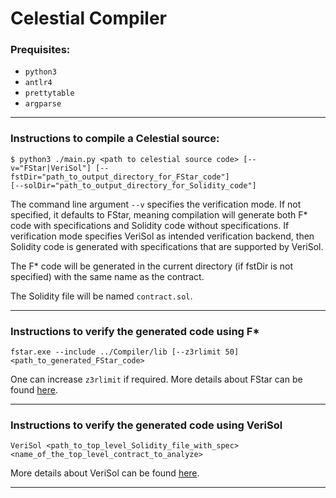 # Celestial Compiler

### Prequisites:
* `python3`
* `antlr4`
* `prettytable`
* `argparse`

---
### Instructions to compile a Celestial source:
```
$ python3 ./main.py <path to celestial source code> [--v="FStar|VeriSol"] [--fstDir="path_to_output_directory_for_FStar_code"]
[--solDir="path_to_output_directory_for_Solidity_code"] 
```

The command line argument ```--v``` specifies the verification mode. If not specified, it defaults to FStar, meaning compilation will generate both F\* code with specifications and Solidity code without specifications. If verification mode specifies VeriSol as intended verification backend, then Solidity code is generated with specifications that are supported by VeriSol. 

The F\* code will be generated in the current directory (if fstDir is not specified) with the same name as the contract.

The Solidity file will be named `contract.sol`.

---
### Instructions to verify the generated code using F\*
```
fstar.exe --include ../Compiler/lib [--z3rlimit 50] <path_to_generated_FStar_code>
```
One can increase ```z3rlimit``` if required. More details about FStar can be found [here](https://github.com/FStarLang/FStar).

---
### Instructions to verify the generated code using VeriSol
```
VeriSol <path_to_top_level_Solidity_file_with_spec> <name_of_the_top_level_contract_to_analyze>
```
More details about VeriSol can be found [here](https://github.com/microsoft/verisol/blob/master/INSTALL.md).

---